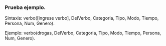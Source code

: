 ### Prueba ejemplo.

Sintaxis: verbo([ingrese verbo], DelVerbo, Categoria, Tipo, Modo, Tiempo, Persona, Num, Genero).

Ejemplo: verbo(drogas, DelVerbo, Categoria, Tipo, Modo, Tiempo, Persona, Num, Genero).
